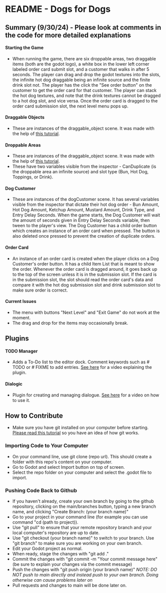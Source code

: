 # README - Dogs for Dogs
## Summary (9/30/24) - Please look at comments in the code for more detailed explanations
#### Starting the Game
* When running the game, there are six droppable areas, two draggable items (both are the godot logo), a white box in the lower left corner labeled order card submit slot, and a customer that walks in after 5 seconds. The player can drag and drop the godot textures into the slots, the infinite hot dog draggable being an infinite source and the finite drink slot not. The player has the click the "See order button" on the customer to get the order card for that customer. The player can stack the hot dog textures, and note that the drink textures cannot be dragged to a hot dog slot, and vice versa. Once the order card is dragged to the order card submission slot, the next level menu pops up. 
#### Draggable Objects 
* These are instances of the draggable_object scene. It was made with the help of [this tutorial](https://www.youtube.com/watch?v=8cV-5ByZLOE&t=64s).
#### Droppable Areas
* These are instances of the draggable_object scene. It was made with the help of [this tutorial](https://www.youtube.com/watch?v=8cV-5ByZLOE&t=64s).
* These have two variables visible from the inspector - CanDuplicate (is the droppable area an infinite source) and slot type (Bun, Hot Dog, Toppings, or Drink).
#### Dog Customer 
* These are instances of the dogCustomer scene. It has several variables visible from the inspector that dictate their hot dog order - Bun Amount, Hot Dog Amount, Ketchup Amount, Mustard Amount, Drink Type, and Entry Delay Seconds. When the game starts, the Dog Customer will wait the amount of seconds given in Entry Delay Seconds variable, then tween to the player's view. The Dog Customer has a child order button which creates an instance of an order card when pressed. The button is also deleted once pressed to prevent the creation of duplicate orders. 
#### Order Card
* An instance of an order card is created when the player clicks on a Dog Customer's order button. It has a child Item List that is meant to show the order. Whenever the order card is dragged around, it goes back up to the top of the screen unless it is in the submission slot. If the card is in the submission slot, the slot should read the order card's data and compare it with the hot dog submission slot and drink submission slot to make sure order is correct. 
#### Current Issues
* The menu with buttons "Next Level" and "Exit Game" do not work at the moment.
* The drag and drop for the items may occasionally break. 

## Plugins 
#### TODO Manager
* Adds a To-Do list to the editor dock. Comment keywords such as # TODO or # FIXME to add entries. [See here](https://www.youtube.com/watch?v=1AECMiOOyX0) for a video explaining the plugin. 
#### Dialogic 
* Plugin for creating and managing dialogue. [See here](https://www.youtube.com/watch?v=7PuPU0Mrl_g) for a video on how to use it.

## How to Contribute
* Make sure you have git installed on your computer before starting. [Please read this tutorial](https://www.freecodecamp.org/news/how-to-use-git-and-github-in-a-team-like-a-pro/) so you have an idea of how git works.
### Importing Code to Your Computer
* On your command line, use git clone (repo url). This should create a folder with this repo's content on your computer. 
* Go to Godot and select Import button on top of screen.
* Select the repo folder on your computer and select the .godot file to import.
### Pushing Code Back to Github 
* If you haven't already, create your own branch by going to the github repository, clicking on the main/branches button, typing a new branch name, and clicking "Create Branch: (your branch name)"
* Go to your project in your command line (for example you can use command "cd (path to project)).
* Use "git pull" to ensure that your remote repository branch and your local computer's repository are up to date.
* Use "git checkout (your branch name)" to switch to your branch. Use "git branch" to make sure you are working on your own branch.
* Edit your Godot project as normal. 
* When ready, stage the changes with "git add ."
* Commit the changes with "git commit -m "Your commit message here" (be sure to explain your changes via the commit message)
* Push the changes with "git push origin (your branch name)" *NOTE: DO NOT push to main directly and instead push to your own branch. Doing otherwise can cause problems later on*
* Pull requests and changes to main will be done later on. 
